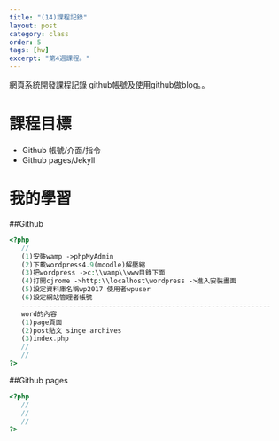 ```yaml
---
title: "(14)課程記錄"
layout: post
category: class
order: 5
tags: [hw]
excerpt: "第4週課程。"
---
```

網頁系統開發課程記錄
github帳號及使用github做blog。。

# 課程目標
- Github 帳號/介面/指令
- Github pages/Jekyll

# 我的學習

##Github



```php
<?php
   //
   (1)安裝wamp ->phpMyAdmin
   (2)下載wordpress4.9(moodle)解壓縮
   (3)把wordpress ->c:\\wamp\\www目錄下面
   (4)打開cjrome ->http:\\localhost\wordpress ->進入安裝畫面
   (5)設定資料庫名稱wp2017 使用者wpuser
   (6)設定網站管理者帳號
   ---------------------------------------------------------------
   word的內容
   (1)page頁面
   (2)post貼文 singe archives
   (3)index.php
   //
   //
?>
```
##Github pages

```php
<?php
   //
   //
   //
?>
```


[1]: https://github.com/        "GitHub"
[2]: https://pages.github.com/  "GitHub Pages"
[3]: https://jekyllrb.com/      "Jekyll"
[4]: http://markdown.tw         "Markdown文件"
[5]: http://dillinger.io/       "Dillinger"









